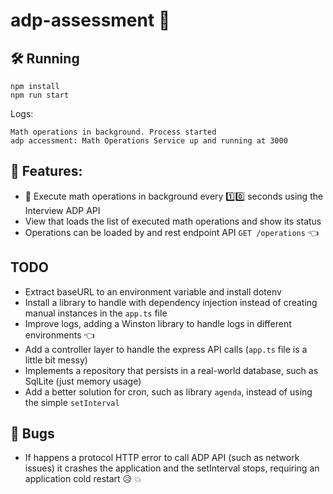 # adp-assessment :evergreen_tree:

## :hammer_and_wrench: Running

```
npm install
npm run start
```

Logs:

```
Math operations in background. Process started
adp accessment: Math Operations Service up and running at 3000
```

## :rocket: Features:
- :diamond_shape_with_a_dot_inside: Execute math operations in background every :one::zero: seconds using the Interview ADP API
- View that loads the list of executed math operations and show its status
- Operations can be loaded by and rest endpoint API `GET /operations` :point_left:

## TODO 
- Extract baseURL to an environment variable and install dotenv 
- Install a library to handle with dependency injection instead of creating manual instances in the `app.ts` file 
- Improve logs, adding a Winston library to handle logs in different environments :point_left:
- Add a controller layer to handle the express API calls (`app.ts` file is a little bit messy)
- Implements a repository that persists in a real-world database, such as SqlLite (just memory usage)
- Add a better solution for cron, such as library `agenda`, instead of using the simple `setInterval`

## :bug: Bugs
- If happens a protocol HTTP error to call ADP API (such as network issues) it crashes the application and the setInterval stops, requiring an application cold restart :disappointed_relieved: :collision: